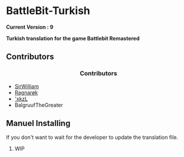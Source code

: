 # BattleBit-Turkish

<b>Current Version : 9</b>

<b>Turkish translation for the game Battlebit Remastered</b>

## Contributors

<h3 align="center">Contributors</h3>
 <ul>
  <li><a href="https://discord.com/users/269121185797767169">SirWilliam</a></li>
  <li><a href="https://discord.com/users/214504859636989952">Ragnarøk</a></li>
  <li><a href="https://discord.com/users/720667137072693329">'xkzL</a></li>
  <li>BalgruufTheGreater</li>
</ul>

## Manuel Installing

If you don't want to wait for the developer to update the translation file.

1. WIP


